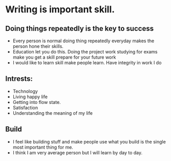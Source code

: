 # Writing is important skill.

## Doing things repeatedly is the key to success
- Every person is normal doing thing repeatedly everyday makes the person hone their skills. 
- Education let you do this. Doing the project work studying for exams make you get a skill prepare for your future work
- I would like to learn skill make people learn. Have integrity in work I do

## Intrests:
- Technology
- Living happy life
- Getting into flow state.
- Satisfaction 
- Understanding the meaning of my life

## Build 
- I feel like building stuff and make people use what you build is the single most important thing for me.
- I think I am very average person but I will learn by day to day.
